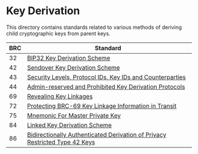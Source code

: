 # Key Derivation

This directory contains standards related to various methods of deriving child cryptographic keys from parent keys.

BRC | Standard
-----|------------------
32   | [BIP32 Key Derivation Scheme](./0032.md)
42   | [Sendover Key Derivation Scheme](./0042.md)
43   | [Security Levels, Protocol IDs, Key IDs and Counterparties](./0043.md)
44   | [Admin-reserved and Prohibited Key Derivation Protocols](./0044.md)
69   | [Revealing Key Linkages](./0069.md)
72   | [Protecting BRC-69 Key Linkage Information in Transit](./0072.md)
75   | [Mnemonic For Master Private Key](./0075.md)
84   | [Linked Key Derivation Scheme](./0084.md)
86   | [Bidirectionally Authenticated Derivation of Privacy Restricted Type 42 Keys](./0086.md)
